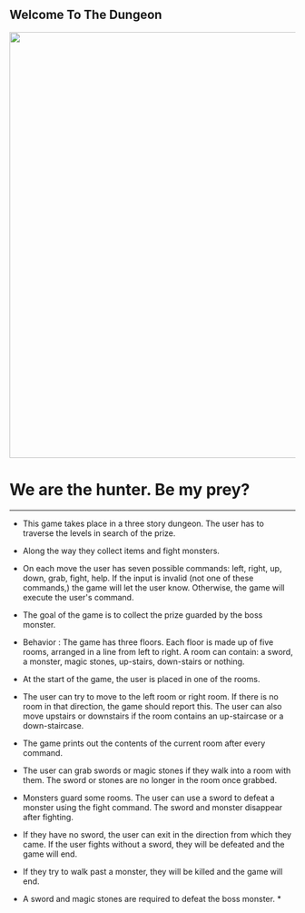 ## Welcome To The Dungeon

<img src="https://cdnb.artstation.com/p/assets/images/images/016/738/419/large/do-raga-2017-fd05.jpg?1553270312" width="1520" height="750">

# __We are the hunter. Be my prey?__

<hr>

* This game takes place in a three story dungeon. The user has to traverse the levels in search of the prize. 

* Along the way they collect items and fight monsters. 

* On each move the user has seven possible commands: left, right, up, down, grab, fight, help. If the input is invalid (not one of these commands,) the game will let the user know. Otherwise, the game will execute the user's command. 

* The goal of the game is to collect the prize guarded by the boss monster.

* Behavior : The game has three floors. Each floor is made up of five rooms, arranged in a line from left to right. A room can contain: a sword, a monster, magic stones, up-stairs, down-stairs or nothing.
  
* At the start of the game, the user is placed in one of the rooms.

* The user can try to move to the left room or right room. If there is no room in that direction, the game should report this. The user can also move upstairs or downstairs if the room contains an up-staircase or a down-staircase.

* The game prints out the contents of the current room after every command.

* The user can grab swords or magic stones if they walk into a room with them. The sword or stones are no longer in the room once grabbed.

* Monsters guard some rooms. The user can use a sword to defeat a monster using the fight command. The sword and monster disappear after fighting. 

* If they have no sword, the user can exit in the direction from which they came. If the user fights without a sword, they will be defeated and the game will end. 

* If they try to walk past a monster, they will be killed and the game will end.

* A sword and magic stones are required to defeat the boss monster. *

